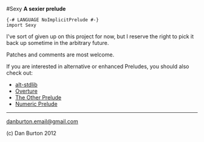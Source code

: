 #Sexy
**A sexier prelude**

    {-# LANGUAGE NoImplicitPrelude #-}
    import Sexy

I've sort of given up on this project for now,
but I reserve the right to pick it back up
sometime in the arbitrary future.

Patches and comments are most welcome.

If you are interested in
alternative or enhanced Preludes,
you should also check out:

* [alt-stdlib](http://patch-tag.com/r/jmcarthur/alt-stdlib/home)
* [Overture](https://github.com/isomorphism/Overture)
* [The Other Prelude](http://www.haskell.org/haskellwiki/The_Other_Prelude)
* [Numeric Prelude](http://www.haskell.org/haskellwiki/Numeric_Prelude)

<hr />

danburton.email@gmail.com

(c) Dan Burton 2012